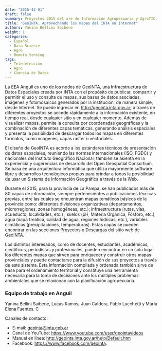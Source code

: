 ```yaml
---
date: "2015-12-01"
draft: false
summary: Proyectos 2015 del are de Informacion Agropecuaria y AgroTIC.
title: "GeoINTA. Aprovechando los mapas del INTA en Internet"
authors: Yanina Bellini Saibene
weight: 1
categories:
  - Español
  - Data Science
  - Agro
  - Remote Sensing
tags: 
  - Teledetección
  - Agro
  - Ciencia de Datos
---
```


La EEA Anguil es uno de los nodos de GeoINTA, una Infraestructura de Datos Espaciales creada por INTA con el propósito de publicar, compartir y permitir el uso y consulta de mapas, sus bases de datos asociadas, imágenes y fotomosaicos generados por la institución, de manera simple, desde Internet.
Se puede ingresar en http://geointa.inta.gov.ar; a través de diferentes proyectos se accede rápidamente a la información existente, en tiempo real, desde cualquier sitio y en cualquier momento. Además de visualizar mapas, permite la consulta por coordenadas geográficas y la combinación de diferentes capas temáticas, generando análisis espaciales y presenta la posibilidad de descargar todos los mapas en diferentes formatos, como imágenes, capas raster o vectoriales. 

El diseño de GeoINTA es acorde a los estándares técnicos de presentación de datos espaciales, reuniendo las normas internacionales (ISO, FGDC) y nacionales del Instituto Geográfico Nacional; también se asienta en la experiencia y sugerencias de desarrollo del Open Geospatial Consortium. Se basa en una arquitectura informática que utiliza mayormente software libre y desarrollos tecnológicos propios para brindar a todos la posibilidad de usar un Sistema de Información Geográfica a través de la Web.

Durante el 2015, para la provincia de La Pampa, se han publicados más de 80 capas de información, siempre pertenecientes a publicaciones técnicas previas, entre las cuales se encuentran mapas temáticos básicos de la provincia como: diferentes divisiones organizativas (departamentos, microrregiones, zonas homogéneas, etc.); infraestructura (rutas, vías, acueducto, localidades, etc.) , suelos (pH, Materia Orgánica, Fósforo, etc.), agua (napa freática, calidad de agua, regiones hídricas, etc.), variables climáticas (precipitaciones, temperaturas).  Estas capas se pueden encontrar en las secciones Proyectos o Descargas del sitio web de GeoINTA.

Los distintos interesados, como de docentes, estudiantes, académicos, científicos, periodistas y profesionales, pueden encontrar en un solo lugar los diferentes mapas que sirven para enriquecer y construir otros mapas provinciales y puede contactarse para la difusión de sus proyectos a través de este sistema.  Esta información compilada y ordenada también sirve de base para el ordenamiento territorial y constituye una herramienta necesaria para la toma de decisiones ante los múltiples problemas ambientales que se relacionan con la planificación agropecuaria.  

### Equipo de trabajo en Anguil

Yanina Bellini Saibene, Lucas Ramos, Juan Caldera, Pablo Lucchetti y María Elena Fuentes. C

Canales de contacto: 

* E-mail: geointa@inta.gob.ar
* Canal de YouTube: https://www.youtube.com/user/geointavideos 
* Manual en línea: http://geointa.inta.gov.ar/help/Default.htm
* Facebook: https://www.facebook.com/geointa.